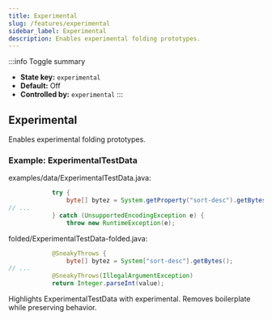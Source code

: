```yaml
---
title: Experimental
slug: /features/experimental
sidebar_label: Experimental
description: Enables experimental folding prototypes.
---
```


:::info Toggle summary
- **State key:** `experimental`
- **Default:** Off
- **Controlled by:** `experimental`
:::

## Experimental
Enables experimental folding prototypes.

### Example: ExperimentalTestData

examples/data/ExperimentalTestData.java:
```java
            try {
                byte[] bytez = System.getProperty("sort-desc").getBytes();
// ...
            } catch (UnsupportedEncodingException e) {
                throw new RuntimeException(e);
```

folded/ExperimentalTestData-folded.java:
```java
            @SneakyThrows {
                byte[] bytez = System["sort-desc"].getBytes();
// ...
            @SneakyThrows(IllegalArgumentException)
            return Integer.parseInt(value);
```

Highlights ExperimentalTestData with experimental.
Removes boilerplate while preserving behavior.
